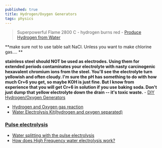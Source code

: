 ```yaml
---
published: true
title: Hydrogen/Oxygen Generators
tags: physics
---
```

> Superpowerful Flame 2800 C - hydrogen burns red - [Produce Hydrogen from Water](https://www.youtube.com/watch?v=oNS8UvrrzYo)

**make sure not to use table salt NaCl. Unless you want to make chlorine gas.... ** 

**stainless steel should NOT be used as electrodes.  Using them for extended periods contaminates your electrolyte with nasty carcinogenic hexavalent chromium ions from the steel.  You'll see the electrolyte turn yellowish and often cloudy.  I'm sure the pH has something to do with how much Cr+6 you get, so maybe KOH is just fine.  But I know from experience that you will get Cr+6 in solution if you use baking soda.  Don't just dump that yellow electrolyte down the drain -- it's toxic waste.** - [DIY Hydrogen/Oxygen Generators](https://prose.io/#yduf/yduf.github.io/edit/master/_posts/2021-08-23-hydrogen-generator.md)

- [Hydrogen and Oxygen gas reaction](https://www.youtube.com/watch?v=RudCaJB_Xx4)
- [Water Electrolysis Kit(hydrogen and oxygen separated)](https://www.youtube.com/watch?v=gZJEDe_HUcw)

### [Pulse electrolysis](https://en.wikipedia.org/wiki/Pulse_electrolysis)

- [Water splitting with the pulse electrolysis](https://cdn.intechopen.com/pdfs/40142/InTechWater_electrolysis_with_inductive_voltage_pulses.pdf)
- [How does High Frequency water electrolysis work?](https://chemistry.stackexchange.com/questions/8642/how-does-high-frequency-water-electrolysis-work)
